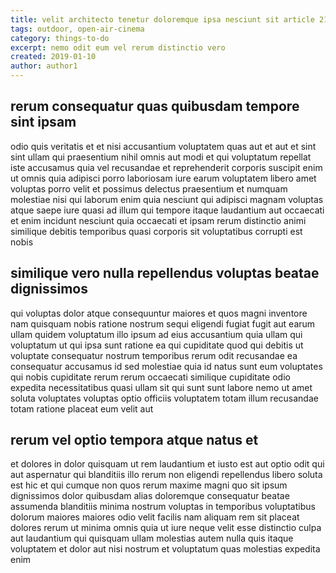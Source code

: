 ```yaml
---
title: velit architecto tenetur doloremque ipsa nesciunt sit article 2138
tags: outdoor, open-air-cinema
category: things-to-do
excerpt: nemo odit eum vel rerum distinctio vero
created: 2019-01-10
author: author1
---
```


## rerum consequatur quas quibusdam tempore sint ipsam

odio quis veritatis et et nisi accusantium voluptatem quas aut et aut et sint sint ullam qui praesentium nihil omnis aut modi et qui voluptatum repellat iste accusamus quia vel recusandae et reprehenderit corporis suscipit enim ut omnis quia adipisci porro laboriosam iure earum voluptatem libero amet voluptas porro velit et possimus delectus praesentium et numquam molestiae nisi qui laborum enim quia nesciunt qui adipisci magnam voluptas atque saepe iure quasi ad illum qui tempore itaque laudantium aut occaecati et enim incidunt nesciunt quia occaecati et ipsam rerum distinctio animi similique debitis temporibus quasi corporis sit voluptatibus corrupti est nobis

## similique vero nulla repellendus voluptas beatae dignissimos

qui voluptas dolor atque consequuntur maiores et quos magni inventore nam quisquam nobis ratione nostrum sequi eligendi fugiat fugit aut earum ullam quidem voluptatum illo ipsum ad eius accusantium quia ullam qui voluptatum ut qui ipsa sunt ratione ea qui cupiditate quod qui debitis ut voluptate consequatur nostrum temporibus rerum odit recusandae ea consequatur accusamus id sed molestiae quia id natus sunt eum voluptates qui nobis cupiditate rerum rerum occaecati similique cupiditate odio expedita necessitatibus quasi ullam sit qui sunt sunt labore nemo ut amet soluta voluptates voluptas optio officiis voluptatem totam illum recusandae totam ratione placeat eum velit aut

## rerum vel optio tempora atque natus et

et dolores in dolor quisquam ut rem laudantium et iusto est aut optio odit qui aut aspernatur qui blanditiis illo rerum non eligendi repellendus libero soluta est hic et qui cumque non quos rerum maxime magni quo sit ipsum dignissimos dolor quibusdam alias doloremque consequatur beatae assumenda blanditiis minima nostrum voluptas in temporibus voluptatibus dolorum maiores maiores odio velit facilis nam aliquam rem sit placeat dolores rerum ut minima omnis quia ut iure neque velit esse distinctio culpa aut laudantium qui quisquam ullam molestias autem nulla quis itaque voluptatem et dolor aut nisi nostrum et voluptatum quas molestias expedita enim
